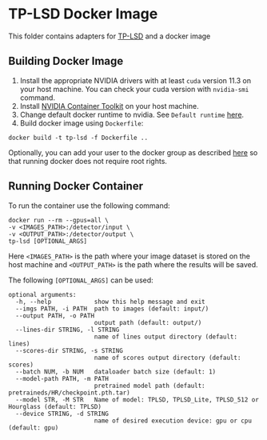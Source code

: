 # TP-LSD Docker Image
This folder contains adapters for [TP-LSD](https://github.com/Siyuada7/TP-LSD/) and a docker image
## Building Docker Image
1) Install the appropriate NVIDIA drivers with at least `cuda` version 11.3 on your host machine. You can check your cuda version with `nvidia-smi` command.
2) Install [NVIDIA Container Toolkit](https://docs.nvidia.com/datacenter/cloud-native/container-toolkit/install-guide.html) on your host machine.
3) Change default docker runtime to nvidia. See `Default runtime` [here](https://github.com/NVIDIA/nvidia-docker/wiki/Advanced-topics#default-runtime).
4) Build docker image using `Dockerfile`:
```
docker build -t tp-lsd -f Dockerfile ..
```
Optionally, you can add your user to the docker group as described [here](https://docs.docker.com/engine/install/linux-postinstall/) so that running docker does not require root rights.
## Running Docker Container
To run the container use the following command:
```
docker run --rm --gpus=all \
-v <IMAGES_PATH>:/detector/input \
-v <OUTPUT_PATH>:/detector/output \
tp-lsd [OPTIONAL_ARGS]
```

Here `<IMAGES_PATH>` is the path where your image dataset is stored on the host machine and `<OUTPUT_PATH>` is the path where the results will be saved. 

The following `[OPTIONAL_ARGS]` can be used:
```
optional arguments:
  -h, --help            show this help message and exit
  --imgs PATH, -i PATH  path to images (default: input/)
  --output PATH, -o PATH
                        output path (default: output/)
  --lines-dir STRING, -l STRING
                        name of lines output directory (default: lines)
  --scores-dir STRING, -s STRING
                        name of scores output directory (default: scores)
  --batch NUM, -b NUM   dataloader batch size (default: 1)
  --model-path PATH, -m PATH
                        pretrained model path (default: pretraineds/HR/checkpoint.pth.tar)
  --model STR, -M STR   Name of model: TPLSD, TPLSD_Lite, TPLSD_512 or Hourglass (default: TPLSD)
  --device STRING, -d STRING
                        name of desired execution device: gpu or cpu (default: gpu)

```